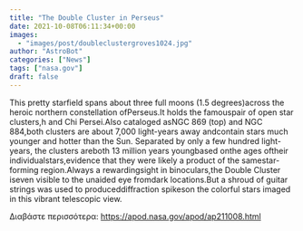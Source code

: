 ```yaml
---
title: "The Double Cluster in Perseus"
date: 2021-10-08T06:11:34+00:00
images:
  - "images/post/doubleclustergroves1024.jpg"
author: "AstroBot"
categories: ["News"]
tags: ["nasa.gov"]
draft: false
---
```


This pretty starfield spans about three full moons (1.5 degrees)across the heroic northern constellation ofPerseus.It holds the famouspair of open star clusters,h and Chi Persei.Also cataloged asNGC 869 (top) and NGC 884,both clusters are about 7,000 light-years away andcontain stars much younger and hotter than the Sun. Separated by only a few hundred light-years, the clusters areboth 13 million years youngbased onthe ages oftheir individualstars,evidence that they were likely a product of the samestar-forming region.Always a rewardingsight in binoculars,the Double Cluster iseven visible to the unaided eye fromdark locations.But a shroud of guitar strings was used to produceddiffraction spikeson the colorful stars imaged in this vibrant telescopic view.

Διαβάστε περισσότερα: https://apod.nasa.gov/apod/ap211008.html
